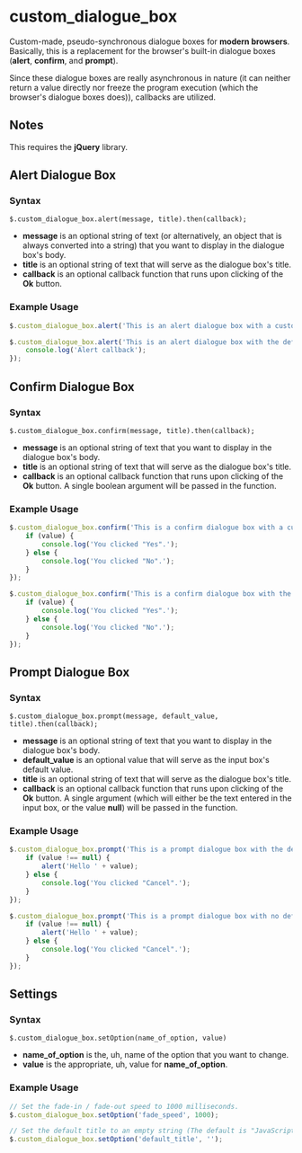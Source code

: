 custom_dialogue_box
===============

Custom-made, pseudo-synchronous dialogue boxes for **modern browsers**.
Basically, this is a replacement for the browser's built-in dialogue boxes (**alert**, **confirm**, and **prompt**).

Since these dialogue boxes are really asynchronous in nature (it can neither return a value directly nor freeze the program execution (which the browser's dialogue boxes does)), callbacks are utilized.

## Notes

This requires the **jQuery** library.

## Alert Dialogue Box

### Syntax

`$.custom_dialogue_box.alert(message, title).then(callback);`

   * **message** is an optional string of text (or alternatively, an object that is always converted into a string) that you want to display in the dialogue box's body.
   * **title** is an optional string of text that will serve as the dialogue box's title.
   * **callback** is an optional callback function that runs upon clicking of the **Ok** button.

### Example Usage

```javascript
$.custom_dialogue_box.alert('This is an alert dialogue box with a custom title "Alert".', 'Alert');
```

```javascript
$.custom_dialogue_box.alert('This is an alert dialogue box with the default title "JavaScript Alert", and an optional callback.').then(function () {
    console.log('Alert callback');
});
```

## Confirm Dialogue Box

### Syntax

`$.custom_dialogue_box.confirm(message, title).then(callback);`

   * **message** is an optional string of text that you want to display in the dialogue box's body.
   * **title** is an optional string of text that will serve as the dialogue box's title.
   * **callback** is an optional callback function that runs upon clicking of the **Ok** button. A single boolean argument will be passed in the function.

### Example Usage

```javascript
$.custom_dialogue_box.confirm('This is a confirm dialogue box with a custom title "Confirm".', 'Confirm').then(function (value) {
    if (value) {
        console.log('You clicked "Yes".');
    } else {
        console.log('You clicked "No".');
    }
});
```

```javascript
$.custom_dialogue_box.confirm('This is a confirm dialogue box with the default title "JavaScript Confirm".').then(function (value) {
    if (value) {
        console.log('You clicked "Yes".');
    } else {
        console.log('You clicked "No".');
    }
});
```

## Prompt Dialogue Box

### Syntax

`$.custom_dialogue_box.prompt(message, default_value, title).then(callback);`

   * **message** is an optional string of text that you want to display in the dialogue box's body.
   * **default_value** is an optional value that will serve as the input box's default value.
   * **title** is an optional string of text that will serve as the dialogue box's title.
   * **callback** is an optional callback function that runs upon clicking of the **Ok** button. A single argument (which will either be the text entered in the input box, or the value **null**) will be passed in the function.

### Example Usage

```javascript
$.custom_dialogue_box.prompt('This is a prompt dialogue box with the default title "JavaScript Prompt", and a default value "nerd".', 'nerd').then(function (value) {
    if (value !== null) {
        alert('Hello ' + value);
    } else {
        console.log('You clicked "Cancel".');
    }
});
```

```javascript
$.custom_dialogue_box.prompt('This is a prompt dialogue box with no default value, but has a custom title "Prompt".', '', 'Prompt').then(function (value) {
    if (value !== null) {
        alert('Hello ' + value);
    } else {
        console.log('You clicked "Cancel".');
    }
});
```

## Settings

### Syntax

`$.custom_dialogue_box.setOption(name_of_option, value)`

   * **name_of_option** is the, uh, name of the option that you want to change.
   * **value** is the appropriate, uh, value for **name_of_option**.
   
### Example Usage

```javascript
// Set the fade-in / fade-out speed to 1000 milliseconds.
$.custom_dialogue_box.setOption('fade_speed', 1000);

// Set the default title to an empty string (The default is "JavaScript <type of dialogue box>").
$.custom_dialogue_box.setOption('default_title', '');
```
